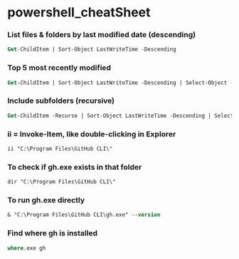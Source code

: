 # powershell_cheatSheet

### List files & folders by last modified date (descending)
```ps
Get-ChildItem | Sort-Object LastWriteTime -Descending
```
### Top 5 most recently modified
```ps
Get-ChildItem | Sort-Object LastWriteTime -Descending | Select-Object -First 5
```
### Include subfolders (recursive)
```ps
Get-ChildItem -Recurse | Sort-Object LastWriteTime -Descending | Select-Object FullName, LastWriteTime -First 10
```
### ii = Invoke-Item, like double-clicking in Explorer
```ps
ii "C:\Program Files\GitHub CLI\"
```
### To check if gh.exe exists in that folder
```ps
dir "C:\Program Files\GitHub CLI\"
```
### To run gh.exe directly
```ps
& "C:\Program Files\GitHub CLI\gh.exe" --version
```
### Find where gh is installed
```ps
where.exe gh
```
